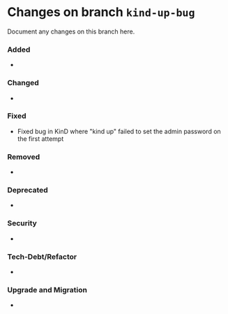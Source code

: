 # Changes on branch `kind-up-bug`
Document any changes on this branch here.
### Added
- 

### Changed
- 

### Fixed
- Fixed bug in KinD where "kind up" failed to set the admin password on the first attempt

### Removed
- 

### Deprecated
- 

### Security
- 

### Tech-Debt/Refactor
- 

### Upgrade and Migration
- 
